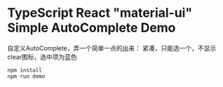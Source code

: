TypeScript React "material-ui" Simple AutoComplete Demo
===================================

自定义AutoComplete，弄一个简单一点的出来： 紧凑，只能选一个，不显示clear图标，选中项为蓝色

```
npm install
npm run demo
```
